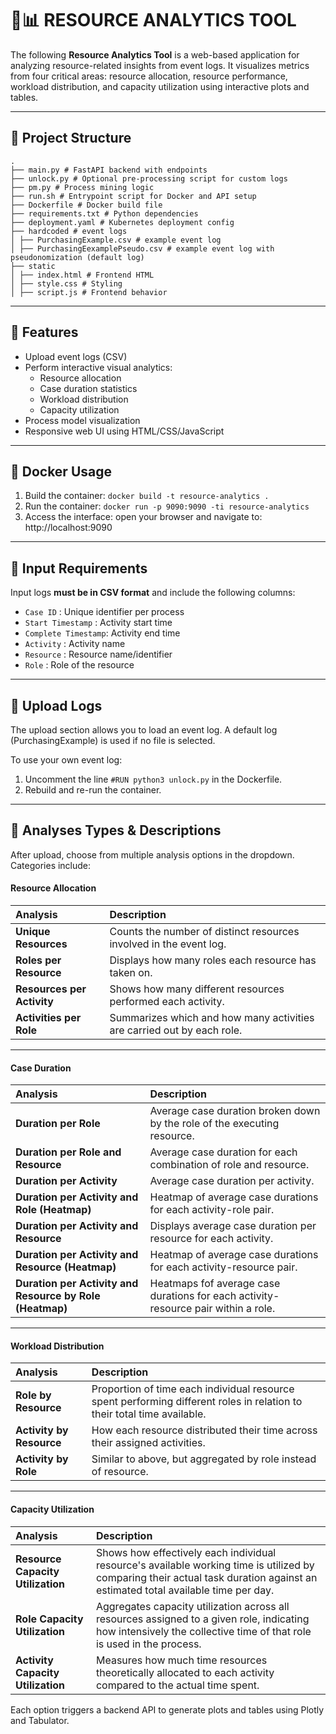 # :busts_in_silhouette::bar_chart: RESOURCE ANALYTICS TOOL

The following **Resource Analytics Tool** is a web-based application for analyzing resource-related insights from event logs. It visualizes metrics from four critical areas: resource allocation, resource performance, workload distribution, and capacity utilization using interactive plots and tables.

---

## :open_file_folder: Project Structure
```
.
├── main.py # FastAPI backend with endpoints
├── unlock.py # Optional pre-processing script for custom logs
├── pm.py # Process mining logic
├── run.sh # Entrypoint script for Docker and API setup
├── Dockerfile # Docker build file
├── requirements.txt # Python dependencies
├── deployment.yaml # Kubernetes deployment config
├── hardcoded # event logs
│ ├── PurchasingExample.csv # example event log
│ ├── PurchasingEexamplePseudo.csv # example event log with pseudonomization (default log)
├── static
│ ├── index.html # Frontend HTML
│ ├── style.css # Styling
│ ├── script.js # Frontend behavior
```
---

## :rocket: Features
- Upload event logs (CSV)
- Perform interactive visual analytics:
    - Resource allocation
    - Case duration statistics
    - Workload distribution
    - Capacity utilization
- Process model visualization
- Responsive web UI using HTML/CSS/JavaScript

---

## :whale: Docker Usage

1. Build the container: `docker build -t resource-analytics .`
4. Run the container: `docker run -p 9090:9090 -ti resource-analytics`
5. Access the interface: open your browser and navigate to: http://localhost:9090

---

## :mag_right: Input Requirements
Input logs **must be in CSV format** and include the following columns:

- `Case ID`           : Unique identifier per process   
- `Start Timestamp`   : Activity start time             
- `Complete Timestamp`: Activity end time               
- `Activity`          : Activity name                   
- `Resource`          : Resource name/identifier       
- `Role`              : Role of the resource            

---

## :page_facing_up: Upload Logs
The upload section allows you to load an event log. A default log (PurchasingExample) is used if no file is selected.

To use your own event log:
1. Uncomment the line `#RUN python3 unlock.py` in the Dockerfile.
2. Rebuild and re-run the container.

---

## :brain: Analyses Types & Descriptions
After upload, choose from multiple analysis options in the dropdown. Categories include:

#### Resource Allocation

| **Analysis**               | **Description** |
|:---------------------------|:----------------|
| **Unique Resources**       | Counts the number of distinct resources involved in the event log. |
| **Roles per Resource**     | Displays how many roles each resource has taken on. |
| **Resources per Activity** | Shows how many different resources performed each activity. |
| **Activities per Role**    | Summarizes which and how many activities are carried out by each role. |

---

#### Case Duration

| **Analysis**                                      | **Description** |
|:--------------------------------------------------|:----------------|
| **Duration per Role**                             | Average case duration broken down by the role of the executing resource. |
| **Duration per Role and Resource**                | Average case duration for each combination of role and resource. |
| **Duration per Activity**                         | Average case duration per activity. |
| **Duration per Activity and Role (Heatmap)**      | Heatmap of average case durations for each activity-role pair. |
| **Duration per Activity and Resource**            | Displays average case duration per resource for each activity. |
| **Duration per Activity and Resource (Heatmap)**  | Heatmap of average case durations for each activity-resource pair. |
| **Duration per Activity and Resource by Role (Heatmap)** | Heatmaps fof average case durations for each activity-resource pair within a role. |

---

#### Workload Distribution

| **Analysis**            | **Description** |
|:-------------------------|:----------------|
| **Role by Resource**     | Proportion of time each individual resource spent performing different roles in relation to their total time available. |
| **Activity by Resource** | How each resource distributed their time across their assigned activities. |
| **Activity by Role**     | Similar to above, but aggregated by role instead of resource. |

---

#### Capacity Utilization

| **Analysis**                      | **Description** |
|:----------------------------------|:----------------|
| **Resource Capacity Utilization** | Shows how effectively each individual resource's available working time is utilized by comparing their actual task duration against an estimated total available time per day. |
| **Role Capacity Utilization**     | Aggregates capacity utilization across all resources assigned to a given role, indicating how intensively the collective time of that role is used in the process. |
| **Activity Capacity Utilization** | Measures how much time resources theoretically allocated to each activity compared to the actual time spent. |



Each option triggers a backend API to generate plots and tables using Plotly and Tabulator.


